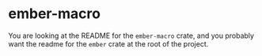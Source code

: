 # ember-macro
You are looking at the README for the `ember-macro` crate, and you probably want the readme for the `ember` crate at the root of the project.  

